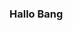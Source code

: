 ### Hallo Bang

<!--
**Revenyster/Revenyster** is an Asshole repository because its `README.md` (this file) appears on your GitHub profile.

Here are some ideas to get you started:

- 🔭 I’m currently working on Kencrot Factory
- 🌱 I’m currently learning Jungkir Balik
- 👯 I’m looking to collaborate on Industri Forno
- 🤔 I’m looking for help with You
- 💬 Ask me about Ukuran penis
- 📫 How to reach me: no
- 😄 Pronouns: it
- ⚡ Fun fact: Jago Ngocox
-->
